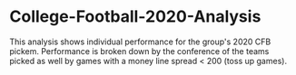 # College-Football-2020-Analysis

This analysis shows individual performance for the group's 2020 CFB pickem. Performance is broken down by the conference of the teams picked as well by games with a money line spread < 200 (toss up games).
